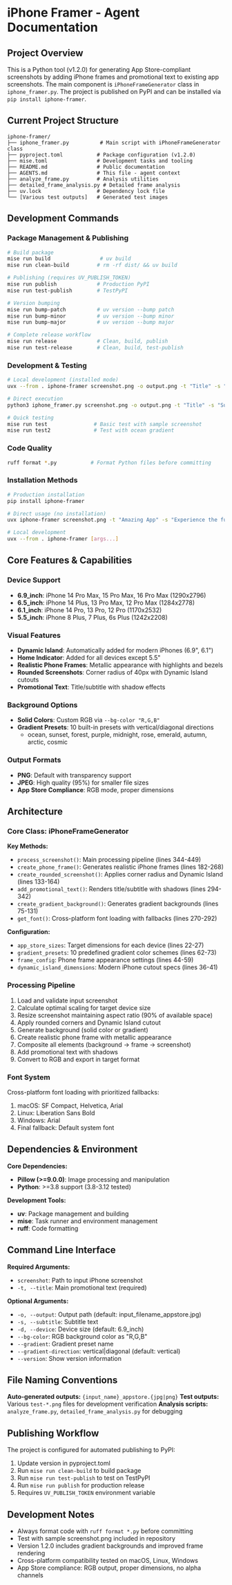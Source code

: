 # iPhone Framer - Agent Documentation

## Project Overview

This is a Python tool (v1.2.0) for generating App Store-compliant screenshots by adding iPhone frames and promotional text to existing app screenshots. The main component is `iPhoneFrameGenerator` class in `iphone_framer.py`. The project is published on PyPI and can be installed via `pip install iphone-framer`.

## Current Project Structure

```
iphone-framer/
├── iphone_framer.py          # Main script with iPhoneFrameGenerator class
├── pyproject.toml           # Package configuration (v1.2.0)
├── mise.toml                # Development tasks and tooling
├── README.md                # Public documentation
├── AGENTS.md                # This file - agent context
├── analyze_frame.py         # Analysis utilities
├── detailed_frame_analysis.py # Detailed frame analysis
├── uv.lock                  # Dependency lock file
└── [Various test outputs]   # Generated test images
```

## Development Commands

### Package Management & Publishing

```bash
# Build package
mise run build                # uv build
mise run clean-build         # rm -rf dist/ && uv build

# Publishing (requires UV_PUBLISH_TOKEN)
mise run publish             # Production PyPI
mise run test-publish        # TestPyPI

# Version bumping
mise run bump-patch          # uv version --bump patch
mise run bump-minor          # uv version --bump minor  
mise run bump-major          # uv version --bump major

# Complete release workflow
mise run release             # Clean, build, publish
mise run test-release        # Clean, build, test-publish
```

### Development & Testing

```bash
# Local development (installed mode)
uvx --from . iphone-framer screenshot.png -o output.png -t "Title" -s "Subtitle" --device 6.9_inch

# Direct execution
python3 iphone_framer.py screenshot.png -o output.png -t "Title" -s "Subtitle" --device 6.9_inch

# Quick testing
mise run test               # Basic test with sample screenshot
mise run test2              # Test with ocean gradient
```

### Code Quality

```bash
ruff format *.py           # Format Python files before committing
```

### Installation Methods

```bash
# Production installation
pip install iphone-framer

# Direct usage (no installation)
uvx iphone-framer screenshot.png -t "Amazing App" -s "Experience the future"

# Local development
uvx --from . iphone-framer [args...]
```

## Core Features & Capabilities

### Device Support
- **6.9_inch**: iPhone 14 Pro Max, 15 Pro Max, 16 Pro Max (1290x2796)
- **6.5_inch**: iPhone 14 Plus, 13 Pro Max, 12 Pro Max (1284x2778)  
- **6.1_inch**: iPhone 14 Pro, 13 Pro, 12 Pro (1170x2532)
- **5.5_inch**: iPhone 8 Plus, 7 Plus, 6s Plus (1242x2208)

### Visual Features
- **Dynamic Island**: Automatically added for modern iPhones (6.9", 6.1")
- **Home Indicator**: Added for all devices except 5.5"
- **Realistic Phone Frames**: Metallic appearance with highlights and bezels
- **Rounded Screenshots**: Corner radius of 40px with Dynamic Island cutouts
- **Promotional Text**: Title/subtitle with shadow effects

### Background Options
- **Solid Colors**: Custom RGB via `--bg-color "R,G,B"`
- **Gradient Presets**: 10 built-in presets with vertical/diagonal directions
  - ocean, sunset, forest, purple, midnight, rose, emerald, autumn, arctic, cosmic

### Output Formats
- **PNG**: Default with transparency support
- **JPEG**: High quality (95%) for smaller file sizes
- **App Store Compliance**: RGB mode, proper dimensions

## Architecture

### Core Class: iPhoneFrameGenerator

**Key Methods:**
- `process_screenshot()`: Main processing pipeline (lines 344-449)
- `create_phone_frame()`: Generates realistic iPhone frames (lines 182-268)
- `create_rounded_screenshot()`: Applies corner radius and Dynamic Island (lines 133-164)
- `add_promotional_text()`: Renders title/subtitle with shadows (lines 294-342)
- `create_gradient_background()`: Generates gradient backgrounds (lines 75-131)
- `get_font()`: Cross-platform font loading with fallbacks (lines 270-292)

**Configuration:**
- `app_store_sizes`: Target dimensions for each device (lines 22-27)
- `gradient_presets`: 10 predefined gradient color schemes (lines 62-73)
- `frame_config`: Phone frame appearance settings (lines 44-59)
- `dynamic_island_dimensions`: Modern iPhone cutout specs (lines 36-41)

### Processing Pipeline
1. Load and validate input screenshot
2. Calculate optimal scaling for target device size
3. Resize screenshot maintaining aspect ratio (90% of available space)
4. Apply rounded corners and Dynamic Island cutout
5. Generate background (solid color or gradient)
6. Create realistic phone frame with metallic appearance
7. Composite all elements (background → frame → screenshot)
8. Add promotional text with shadows
9. Convert to RGB and export in target format

### Font System
Cross-platform font loading with prioritized fallbacks:
1. macOS: SF Compact, Helvetica, Arial
2. Linux: Liberation Sans Bold
3. Windows: Arial
4. Final fallback: Default system font

## Dependencies & Environment

**Core Dependencies:**
- **Pillow (>=9.0.0)**: Image processing and manipulation
- **Python**: >=3.8 support (3.8-3.12 tested)

**Development Tools:**
- **uv**: Package management and building
- **mise**: Task runner and environment management  
- **ruff**: Code formatting

## Command Line Interface

**Required Arguments:**
- `screenshot`: Path to input iPhone screenshot
- `-t, --title`: Main promotional text (required)

**Optional Arguments:**
- `-o, --output`: Output path (default: input_filename_appstore.jpg)
- `-s, --subtitle`: Subtitle text
- `-d, --device`: Device size (default: 6.9_inch)
- `--bg-color`: RGB background color as "R,G,B"
- `--gradient`: Gradient preset name
- `--gradient-direction`: vertical|diagonal (default: vertical)
- `--version`: Show version information

## File Naming Conventions

**Auto-generated outputs:** `{input_name}_appstore.{jpg|png}`
**Test outputs:** Various `test-*.png` files for development verification
**Analysis scripts:** `analyze_frame.py`, `detailed_frame_analysis.py` for debugging

## Publishing Workflow

The project is configured for automated publishing to PyPI:
1. Update version in pyproject.toml
2. Run `mise run clean-build` to build package
3. Run `mise run test-publish` to test on TestPyPI
4. Run `mise run publish` for production release
5. Requires `UV_PUBLISH_TOKEN` environment variable

## Development Notes

- Always format code with `ruff format *.py` before committing
- Test with sample screenshot.png included in repository
- Version 1.2.0 includes gradient backgrounds and improved frame rendering
- Cross-platform compatibility tested on macOS, Linux, Windows
- App Store compliance: RGB output, proper dimensions, no alpha channels
